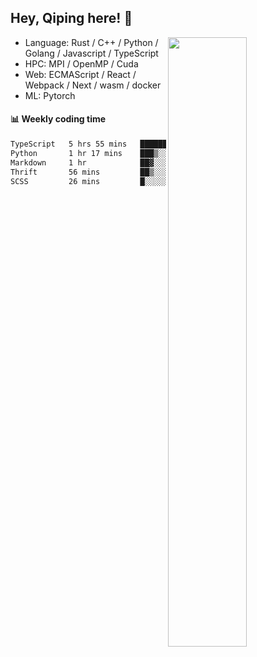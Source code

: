 

## Hey, Qiping here! :wave:

[<img align="right" width="50%" src="https://github-readme-stats.vercel.app/api?username=ppppqp&theme=dark&show_icons=true">](https://metrics.lecoq.io/ppppqp?template=classic)



-   Language: Rust / C++ / Python / Golang / Javascript / TypeScript
-   HPC: MPI / OpenMP / Cuda
-   Web: ECMAScript / React / Webpack / Next / wasm / docker
-   ML: Pytorch



#### :bar_chart: Weekly coding time

<!--START_SECTION:waka-->

```txt
TypeScript   5 hrs 55 mins   ███████████████▒░░░░░░░░░   61.64 %
Python       1 hr 17 mins    ███▒░░░░░░░░░░░░░░░░░░░░░   13.45 %
Markdown     1 hr            ██▓░░░░░░░░░░░░░░░░░░░░░░   10.56 %
Thrift       56 mins         ██▒░░░░░░░░░░░░░░░░░░░░░░   09.73 %
SCSS         26 mins         █░░░░░░░░░░░░░░░░░░░░░░░░   04.54 %
```

<!--END_SECTION:waka-->
